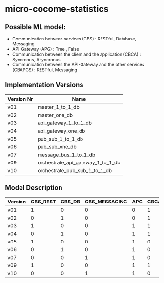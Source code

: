 # micro-cocome-statistics

## Possible ML model:
* Communication between services (CBS) : RESTful, Database, Messaging
* API-Gateway (APG) : True , False
* Communication between the client and the application (CBCA) : Syncronus, Asyncronus
* Communication between the API-Gateway and the other services (CBAPGS) : RESTful, Messaging

## Implementation Versions

| Version Nr | Name                              |
|------------|-----------------------------------|
| v01        | master_1_to_1_db                  |
| v02        | master_one_db                     |
| v03        | api_gateway_1_to_1_db             |
| v04        | api_gateway_one_db                |
| v05        | pub_sub_1_to_1_db                 |
| v06        | pub_sub_one_db                    |
| v07        | message_bus_1_to_1_db             |
| v09        | orchestrate_api_gateway_1_to_1_db |
| v10        | orchestrate_pub_sub_1_to_1_db     |

## Model Description
| Version | CBS_REST | CBS_DB | CBS_MESSAGING | APG | CBCA_SYNC | CBCA_ASYNC | CBAPGS_REST | CBAPGS_MESSAGING | ELAPSED_TIME |
|---------|----------|--------|---------------|-----|-----------|------------|-------------|------------------|--------------|
| v01     | 1        | 0      | 0             | 0   | 1         | 0          | 0           | 0                |              |
| v02     | 0        | 1      | 0             | 0   | 1         | 0          | 0           | 0                |              |
| v03     | 1        | 0      | 0             | 1   | 1         | 0          | 1           | 0                |              |
| v04     | 0        | 1      | 0             | 1   | 1         | 0          | 1           | 0                |              |
| v05     | 1        | 0      | 0             | 1   | 0         | 1          | 0           | 1                |              |
| v06     | 0        | 1      | 0             | 1   | 0         | 1          | 0           | 1                |              |
| v07     | 0        | 0      | 1             | 1   | 0         | 1          | 0           | 1                |              |
| v09     | 1        | 0      | 0             | 1   | 1         | 0          | 1           | 0                |              |
| v10     | 0        | 0      | 1             | 1   | 0         | 1          | 0           | 1                |              |
